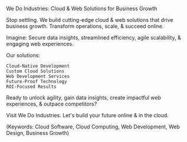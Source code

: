 We Do Industries: Cloud & Web Solutions for Business Growth

Stop settling. We build cutting-edge cloud & web solutions that drive business growth. Transform operations, scale, & succeed online.

Imagine: Secure data insights, streamlined efficiency, agile scalability, & engaging web experiences.

Our solutions:

    Cloud-Native Development
    Custom Cloud Solutions
    Web Development Services
    Future-Proof Technology
    ROI-Focused Results

Ready to unlock agility, gain data insights, create impactful web experiences, & outpace competitors?

Visit We Do Industries. Let's build your future online & in the cloud.

(Keywords: Cloud Software, Cloud Computing, Web Development, Web Design, Business Growth)

